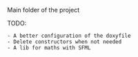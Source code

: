 Main folder of the project

TODO:

	- A better configuration of the doxyfile
	- Delete constructors when not needed
	- A lib for maths with SFML
